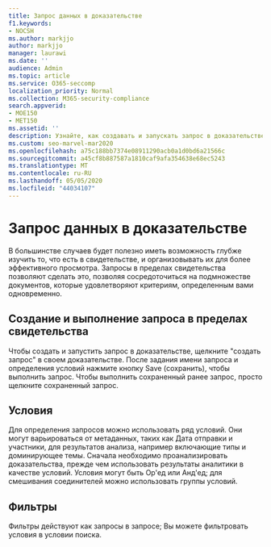 ```yaml
---
title: Запрос данных в доказательстве
f1.keywords:
- NOCSH
ms.author: markjjo
author: markjjo
manager: laurawi
ms.date: ''
audience: Admin
ms.topic: article
ms.service: O365-seccomp
localization_priority: Normal
ms.collection: M365-security-compliance
search.appverid:
- MOE150
- MET150
ms.assetid: ''
description: Узнайте, как создавать и запускать запрос в доказательстве при расследовании данных, добавлять условия и фильтры для сужения результатов поиска.
ms.custom: seo-marvel-mar2020
ms.openlocfilehash: a75c188bb7374e08911290acb0a1d0bd6a21566c
ms.sourcegitcommit: a45cf8b887587a1810caf9afa354638e68ec5243
ms.translationtype: MT
ms.contentlocale: ru-RU
ms.lasthandoff: 05/05/2020
ms.locfileid: "44034107"
---
```

# <a name="query-the-data-in-evidence"></a>Запрос данных в доказательстве

В большинстве случаев будет полезно иметь возможность глубже изучить то, что есть в свидетельстве, и организовывать их для более эффективного просмотра. Запросы в пределах свидетельства позволяют сделать это, позволяя сосредоточиться на подмножестве документов, которые удовлетворяют критериям, определенным вами одновременно.

## <a name="creating-and-running-a-query-within-a-evidence"></a>Создание и выполнение запроса в пределах свидетельства

Чтобы создать и запустить запрос в доказательстве, щелкните "создать запрос" в своем доказательстве. После задания имени запроса и определения условий нажмите кнопку Save (сохранить), чтобы выполнить запрос. Чтобы выполнить сохраненный ранее запрос, просто щелкните сохраненный запрос.

## <a name="conditions"></a>Условия

Для определения запросов можно использовать ряд условий. Они могут варьироваться от метаданных, таких как Дата отправки и участники, для результатов анализа, например включающие типы и доминирующее темы. Сначала необходимо проанализировать доказательства, прежде чем использовать результаты аналитики в качестве условий. Условия могут быть Ор'ед или Анд'ед; для смешивания соединителей можно использовать группы условий.

## <a name="filters"></a>Фильтры
Фильтры действуют как запросы в запросе; Вы можете фильтровать условия в условии поиска.


